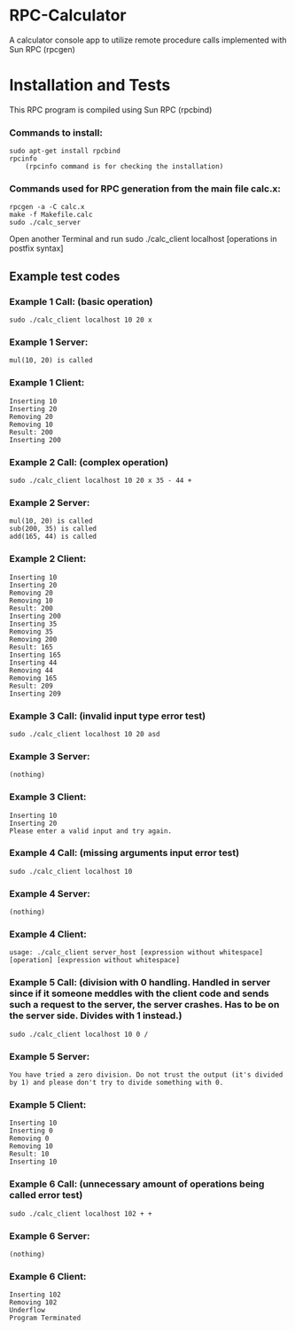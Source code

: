 # RPC-Calculator
A calculator console app to utilize remote procedure calls implemented with Sun RPC (rpcgen)

# Installation and Tests
This RPC program is compiled using Sun RPC (rpcbind)
### Commands to install:
	sudo apt-get install rpcbind
	rpcinfo
		(rpcinfo command is for checking the installation)

### Commands used for RPC generation from the main file calc.x:
	rpcgen -a -C calc.x
	make -f Makefile.calc
	sudo ./calc_server
Open another Terminal and run
	sudo ./calc_client localhost [operations in postfix syntax]

## Example test codes

### Example 1 Call: (basic operation)
	sudo ./calc_client localhost 10 20 x
### Example 1 Server:
	mul(10, 20) is called
### Example 1 Client:
	Inserting 10
	Inserting 20
	Removing 20
	Removing 10
	Result: 200
	Inserting 200


### Example 2 Call: (complex operation)
	sudo ./calc_client localhost 10 20 x 35 - 44 +
### Example 2 Server:
	mul(10, 20) is called
	sub(200, 35) is called
	add(165, 44) is called
### Example 2 Client:
	Inserting 10
	Inserting 20
	Removing 20
	Removing 10
	Result: 200
	Inserting 200
	Inserting 35
	Removing 35
	Removing 200
	Result: 165
	Inserting 165
	Inserting 44
	Removing 44
	Removing 165
	Result: 209
	Inserting 209

### Example 3 Call: (invalid input type error test)
	sudo ./calc_client localhost 10 20 asd
### Example 3 Server:
	(nothing)
### Example 3 Client:
	Inserting 10
	Inserting 20
	Please enter a valid input and try again.

### Example 4 Call: (missing arguments input error test)
	sudo ./calc_client localhost 10
### Example 4 Server:
	(nothing)
### Example 4 Client:
	usage: ./calc_client server_host [expression without whitespace] [operation] [expression without whitespace]

### Example 5 Call: (division with 0 handling. Handled in server since if it someone meddles with the client code and sends such a request to the server, the server crashes. Has to be on the server side. Divides with 1 instead.)
	sudo ./calc_client localhost 10 0 /
### Example 5 Server:
	You have tried a zero division. Do not trust the output (it's divided by 1) and please don't try to divide something with 0.
### Example 5 Client:
	Inserting 10
	Inserting 0
	Removing 0
	Removing 10
	Result: 10
	Inserting 10

### Example 6 Call: (unnecessary amount of operations being called error test)
	sudo ./calc_client localhost 102 + +
### Example 6 Server:
	(nothing)
### Example 6 Client:
	Inserting 102
	Removing 102
	Underflow
	Program Terminated
